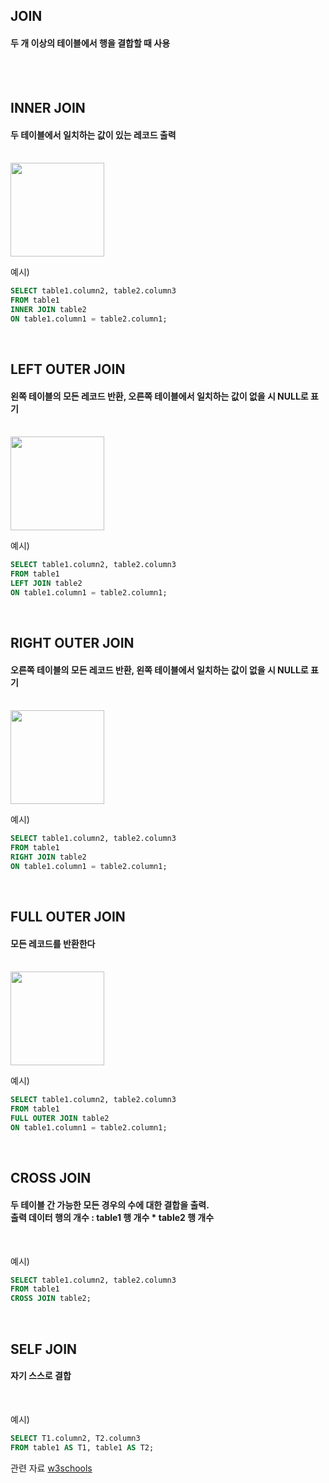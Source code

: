 ## **JOIN**
#### 두 개 이상의 테이블에서 행을 결합할 때 사용
<br>
<br>

## **INNER JOIN**
#### 두 테이블에서 일치하는 값이 있는 레코드 출력

<br>
<img src = https://user-images.githubusercontent.com/49578987/99905579-06686480-2d15-11eb-8931-fbfc9b2c217f.PNG width="150px">

예시)
```sql
SELECT table1.column2, table2.column3
FROM table1
INNER JOIN table2
ON table1.column1 = table2.column1;
```
<br>

## **LEFT OUTER JOIN**
#### 왼쪽 테이블의 모든 레코드 반환, 오른쪽 테이블에서 일치하는 값이 없을 시 NULL로 표기
<br>

<img src = https://user-images.githubusercontent.com/49578987/99905563-e3d64b80-2d14-11eb-9a7e-1cb46d7c3683.PNG width="150px">

예시)
```sql
SELECT table1.column2, table2.column3
FROM table1
LEFT JOIN table2
ON table1.column1 = table2.column1;
```
<br>

## **RIGHT OUTER JOIN**
#### 오른쪽 테이블의 모든 레코드 반환, 왼쪽 테이블에서 일치하는 값이 없을 시 NULL로 표기
<br>

<img src = https://user-images.githubusercontent.com/49578987/99905604-2ef05e80-2d15-11eb-9e1f-67c511a5007f.PNG width="150px">


예시)
```sql
SELECT table1.column2, table2.column3
FROM table1
RIGHT JOIN table2
ON table1.column1 = table2.column1;
```
<br>

## **FULL OUTER JOIN**
#### 모든 레코드를 반환한다
<br>

<img src = https://user-images.githubusercontent.com/49578987/99905633-5d6e3980-2d15-11eb-9378-686277325442.PNG width="150px">

예시)
```sql
SELECT table1.column2, table2.column3
FROM table1
FULL OUTER JOIN table2
ON table1.column1 = table2.column1;
```
<br>

## **CROSS JOIN**
#### 두 테이블 간 가능한 모든 경우의 수에 대한 결합을 출력. <br> 출력 데이터 행의 개수 : table1 행 개수 * table2 행 개수
<br>

예시)
```sql
SELECT table1.column2, table2.column3
FROM table1
CROSS JOIN table2;
```
<br>

## **SELF JOIN**
#### 자기 스스로 결합
<br>

예시)
```sql
SELECT T1.column2, T2.column3
FROM table1 AS T1, table1 AS T2;
```

관련 자료
[w3schools](https://www.w3schools.com/sql/sql_join.asp)